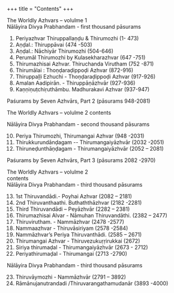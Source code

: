 +++
title = "Contents"
+++

The Worldly Azhvars – volulme 1  
Nālāyira Divya Prabhandam - first thousand pāsurams

01. Periyazhvar Thiruppallaṇḍu & Thirumozhi (1- 473)
02. Aṇḍal.: Thiruppāvai (474 -503)
03. Aṇḍal.: Nāchiyār Thirumozhi (504-646)
04. Perumāl Thirumozhi by Kulasekharazhvar (647 -751)
05. Thirumazhisai Azhvar. Thiruchanda Virutham (752 -871)
06. Thirumālai : Thoṇḍaraḍippoḍi Azhvar (872-916)
07. Thiruppaḷḷi Ezhuchi - Thoṇḍaraḍippoḍi Azhvar (917-926)
08. Amalan Aadipirān. - Thiruppāṇāzhvār (927-936)
09. Kaṇṇiṇuṭchiṛuthāmbu. Madhurakavi Azhvar (937-947)

Paśurams by Seven Azhvārs, Part 2 (pāsurams 948-2081)

The Worldly Azhvars – volulme 2
contents

Nālāyira Divya Prabhandam - second thousand pāsurams

10. Periya Thirumozhi, Thirumangai Azhvar (948 -2031)
11. Thirukkurundānḍagam -- Thirumangaiyāzhvār (2032 -2051)
12. Thiruneḍunthāṇḍagam - Thirumangaiyāzhvār (2052 – 2081)

Paśurams by Seven Azhvārs, Part 3 (pāsurams 2082 -2970)

The Worldly Azhvars – volulme 2  
contents  
Nālāyira Divya Prabhandam - third thousand pāsurams

13. 1st Thiruvandādi.- Poyhai Azhvar (2082 – 2181)
14. 2nd Thiruvanthaathi. Buthaththāzhvar (2182 -2281)
15. Third Thiruvandādi – Peyāzhvār (2282 – 2381)
16. Thirumazhisai Alvar - Nāmuhan Thiruvandāthi. (2382 – 2477)
17. Thiruvirutham. - Nammāzhvar (2478 -2577)
18. Nammaazhvar - Thiruvāsiriyam (2578 -2584)
19. Nammāzhvar’s Periya Thiruvanthādi. (2585 – 2671)
20. Thirumangai Azhvar - Thiruvezukuṛṛirukkai (2672)
21. Siriya thirumaḍal - Thirumangaiyāzhvār (2673 - 2712)
22. Periyathirumaḍal - Thirumangai (2713 -2790)

Nālāyira Divya Prabhandam - third thousand pāsurams

23. Thiruvāymozhi - Nammāzhvār (2791 – 3892)
24. Rāmānujanutrandadi /Thiruvarangathamudanār (3893 -4000)

